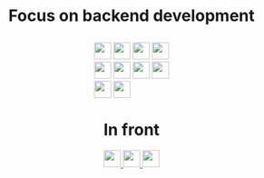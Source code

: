 <center>
  <h1 style=""> Focus on backend development </h1>

  <div style="display: grid; grid-template-columns: auto auto auto auto; gap: 4px; align-items: center; justify-content: center; margin-top: 30px">

  <a href="https://www.typescriptlang.org/">
    <img height="30" src="https://img.shields.io/badge/-TypeScript-FFFAFA?logo=typescript"/>
  </a>

  <a href="http://nestjs.com">
    <img height="30" src="https://img.shields.io/badge/-NestJS-DC143C?logo=nestjs"/>
  </a>

  <a href="https://expressjs.com/">
    <img height="30" src="https://img.shields.io/badge/-Express-32CD32?logo=express"/>
  </a>

  <a href="https://www.docker.com/">
    <img height="30" src="https://img.shields.io/badge/-Docker-FFFAFA?logo=docker"/>
  </a>

  <a href="https://graphql.org/">
    <img height="30" src="https://img.shields.io/badge/-GraphQL-FF00FF?logo=graphql"/>
  </a>

  <a href="https://www.prisma.io/">
    <img height="30" src="https://img.shields.io/badge/-Prisma-191970?logo=prisma"/>
  </a>

  <a href="https://typeorm.io/">
    <img height="30" src="https://img.shields.io/badge/-TypeORM-DEB887?logo=typeorm"/>
  </a>

  <a href="https://www.postgresql.org/">
    <img height="30" src="https://img.shields.io/badge/-PostgresQL-FFFAFA?logo=postgresql"/>
  </a>
  
  <a href="https://typeorm.io/">
    <img height="30" src="https://img.shields.io/badge/-MySQL-FFFAFA?logo=mysql"/>
  </a>

  <a href="https://www.mysql.com/">
    <img height="30" src="https://img.shields.io/badge/-Kafka-2E8B57?logo=apachekafka"/>
  </a>

  </div>

  <h1>In front</h1>

  <a href="https://pt-br.reactjs.org/">
    <img height="30" src="https://img.shields.io/badge/-ReactJS-696969?logo=react"/>
  </a>

  <a href="https://tailwindcss.com/">
    <img height="30" src="https://img.shields.io/badge/-ReactJS-696969?logo=tailwindcss"/>
  </a>

  <a href="https://styled-components.com/">
    <img height="30" src="https://img.shields.io/badge/-StyledComponent-696969?logo=styledcomponents"/>
  </a>
</center>
